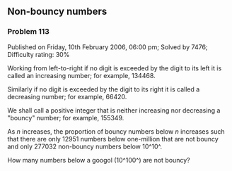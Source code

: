 Non-bouncy numbers
------------------

### Problem 113

Published on Friday, 10th February 2006, 06:00 pm; Solved by 7476;
Difficulty rating: 30%

Working from left-to-right if no digit is exceeded by the digit to its
left it is called an increasing number; for example, 134468.

Similarly if no digit is exceeded by the digit to its right it is called
a decreasing number; for example, 66420.

We shall call a positive integer that is neither increasing nor
decreasing a "bouncy" number; for example, 155349.

As *n* increases, the proportion of bouncy numbers below *n* increases
such that there are only 12951 numbers below one-million that are not
bouncy and only 277032 non-bouncy numbers below 10^10^.

How many numbers below a googol (10^100^) are not bouncy?
